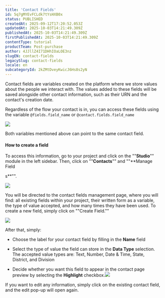 ```yaml
---
title: 'Contact Fields'
id: 5q7gMYEvFCLdk7tYsHXB0x
status: PUBLISHED
createdAt: 2025-09-12T17:20:52.053Z
updatedAt: 2025-10-03T14:21:49.309Z
publishedAt: 2025-10-03T14:21:49.309Z
firstPublishedAt: 2025-10-03T14:21:49.309Z
contentType: tutorial
productTeam: Post-purchase
author: 4JJllZ4I71DHhIOaLOE3nz
slugEN: contact-fields
legacySlug: contact-fields
locale: en
subcategoryId: 2kZMtDveyKwicJ6Hs8s2yN
---
```


Contact fields are variables created on the platform where we store values about the people we interact with. The values added to these fields will be saved alongside other contact information, such as their URN and the contact's creation date.

Regardless of the flow your contact is in, you can access these fields using the variable `@fields.field_name` or `@contact.fields.field_name`

![](https://cdn.statically.io/gh/vtexdocs/help-center-content/refs/heads/main/docs/en/tutorials/weni-by-vtex/studio/contact-fields_1.png)

Both variables mentioned above can point to the same contact field.

#### **How to create a field**

To access this information, go to your project and click on the ""**Studio**"" module in the left sidebar. Then, click on ""**Contacts**"" and ""**Manage Field

s**"".

![](https://cdn.statically.io/gh/vtexdocs/help-center-content/refs/heads/main/docs/en/tutorials/weni-by-vtex/studio/contact-fields_2.png)

You will be directed to the contact fields management page, where you will find: all existing fields within your project, their written form as a variable, the type of value accepted, and how many times they have been used. To create a new field, simply click on ""Create Field.""

![](https://cdn.statically.io/gh/vtexdocs/help-center-content/refs/heads/main/docs/en/tutorials/weni-by-vtex/studio/contact-fields_3.png)

After that, simply:

-    Choose the label for your contact field by filling in the **Name** field

-   Select the type of value the field can store in the **Data Type** selection. The accepted value types are: Text, Number, Date & Time, State, District, and Division

-   Decide whether you want this field to appear in the contact page preview by selecting the **Highlight** checkbox.![](https://cdn.statically.io/gh/vtexdocs/help-center-content/refs/heads/main/docs/en/tutorials/weni-by-vtex/studio/contact-fields_4.png)

If you want to edit any information, simply click on the existing contact field, and the edit pop-up will open again.
